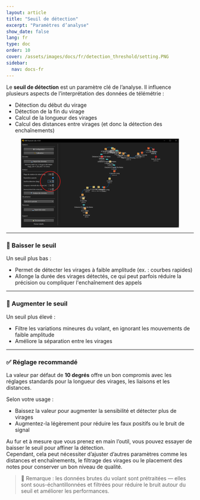 ```yaml
---
layout: article
title: "Seuil de détection"
excerpt: "Paramètres d’analyse"
show_date: false
lang: fr
type: doc
order: 10
cover: /assets/images/docs/fr/detection_threshold/setting.PNG
sidebar:
  nav: docs-fr
---
```


Le **seuil de détection** est un paramètre clé de l’analyse. Il influence plusieurs aspects de l’interprétation des données de télémétrie :

- Détection du début du virage  
- Détection de la fin du virage  
- Calcul de la longueur des virages  
- Calcul des distances entre virages (et donc la détection des enchaînements)

<div class="cell cell--12 cell--md-6">
  <figure>
    <a data-gallery href="/assets/images/docs/fr/detection_threshold/setting.PNG">
      <img src="/assets/images/docs/fr/detection_threshold/setting.PNG" style="display: block; margin: 0 auto; max-width: 100%;" alt="Detection Threshold Setting" />
    </a>
  </figure>
</div>

---

### 🔽 Baisser le seuil

Un seuil plus bas :

- Permet de détecter les virages à faible amplitude (ex. : courbes rapides)
- Allonge la durée des virages détectés, ce qui peut parfois réduire la précision ou compliquer l'enchaînement des appels

---

### 🔼 Augmenter le seuil

Un seuil plus élevé :

- Filtre les variations mineures du volant, en ignorant les mouvements de faible amplitude
- Améliore la séparation entre les virages

---

### ✅ Réglage recommandé

La valeur par défaut de **10 degrés** offre un bon compromis avec les réglages standards pour la longueur des virages, les liaisons et les distances.

Selon votre usage :

- Baissez la valeur pour augmenter la sensibilité et détecter plus de virages  
- Augmentez-la légèrement pour réduire les faux positifs ou le bruit de signal

Au fur et à mesure que vous prenez en main l’outil, vous pouvez essayer de baisser le seuil pour affiner la détection.  
Cependant, cela peut nécessiter d’ajuster d’autres paramètres comme les distances et enchaînements, le filtrage des virages ou le placement des notes pour conserver un bon niveau de qualité.

> 📌 Remarque : les données brutes du volant sont prétraitées — elles sont sous-échantillonnées et filtrées pour réduire le bruit autour du seuil et améliorer les performances.
